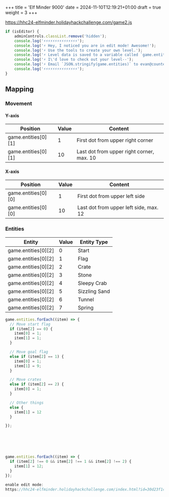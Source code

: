 +++
title = 'Elf Minder 9000'
date = 2024-11-10T12:19:21+01:00
draft = true
weight = 3
+++




https://hhc24-elfminder.holidayhackchallenge.com/game2.js

```javascript
if (isEditor) {
    adminControls.classList.remove('hidden');
    console.log('⚡⚡⚡⚡⚡⚡⚡⚡⚡⚡⚡⚡⚡⚡⚡');
    console.log('⚡ Hey, I noticed you are in edit mode! Awesome!');
    console.log('⚡ Use the tools to create your own level.');
    console.log('⚡ Level data is saved to a variable called `game.entities`.');
    console.log('⚡ I\'d love to check out your level--');
    console.log('⚡ Email `JSON.stringify(game.entities)` to evan@counterhack.com');
    console.log('⚡⚡⚡⚡⚡⚡⚡⚡⚡⚡⚡⚡⚡⚡⚡');
}
```


## Mapping

### Movement

#### Y-axis

| Position | Value | Content |
| -------- | ----- | ------- |
| game.entities[0][1] | 1 | First dot from upper right corner |
| game.entities[0][1] | 10 | Last dot from upper right corner, max. 10 |


#### X-axis

| Position | Value | Content |
| -------- | ----- | ------- |
| game.entities[0][0] | 1 | First dot from upper left side |
| game.entities[0][0] | 10 | Last dot from upper left side, max. 12 |

### Entities

| Entity | Value | Entity Type | 
| --- | --- | --- |
| game.entities[0][2] | 0 | Start  |
| game.entities[0][2] | 1 | Flag  |
| game.entities[0][2] | 2 | Crate  |
| game.entities[0][2] | 3 | Stone |
| game.entities[0][2] | 4 | Sleepy Crab  |
| game.entities[0][2] | 5 | Sizzling Sand  |
| game.entities[0][2] | 6 | Tunnel  |
| game.entities[0][2] | 7 | Spring  |



```javascript
game.entities.forEach((item) => {
  // Move start flag
  if (item[2] == 0) {
    item[0] = 1;
    item[1] = 1;
  }

  // Move goal flag
  else if (item[2] == 1) {
    item[0] = 1;
    item[1] = 9;
  }

  // Move crates
  else if (item[2] == 2) {
    item[0] = 1;
  }

  // Other things
  else {
    item[1] = 12
  }

});






game.entities.forEach((item) => {
  if (item[2] !== 0 && item[2] !== 1 && item[2] !== 2) {
    item[1] = 12;
  }
});

enable edit mode:
https://hhc24-elfminder.holidayhackchallenge.com/index.html?id=30d23f1c-4d17-4646-8475-f8ed051fbaf2&level=Sandy%20Start&edit=1





```